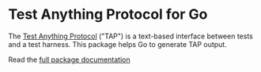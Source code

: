 # Test Anything Protocol for Go

The [Test Anything Protocol](http://testanything.org/) ("TAP") is a text-based
interface between tests and a test harness.  This package helps Go to generate
TAP output.

Read the [full package documentation](https://godoc.org/github.com/mndrix/tap-go)
